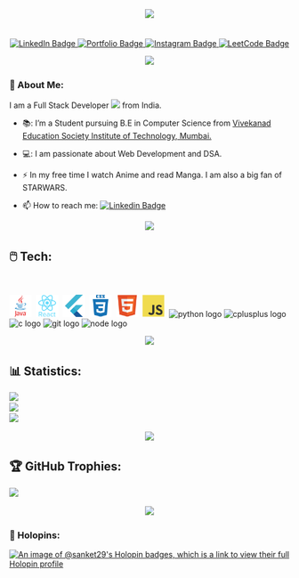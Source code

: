 <div id="header" align="center">
  <img src="https://media.giphy.com/media/Nx0rz3jtxtEre/giphy.gif" width="550"/>
</div>
<br><br>

<div id="badges" align="center">
  <a href="https://www.linkedin.com/in/sanketjaiswal29/">
    <img src="https://img.shields.io/badge/LinkedIn-blue?style=for-the-badge&logo=linkedin&logoColor=white" alt="LinkedIn Badge"/>
  </a>
  <a href="https://sanketjaiswal.netlify.app/">
    <img src="https://img.shields.io/badge/Portfolio-White?style=for-the-badge&logo=react&logoColor=white" alt="Portfolio Badge"/>
  </a> 
  <a href="https://www.instagram.com/sanketjaiswal29/">
    <img src="https://img.shields.io/badge/Instagram-red?style=for-the-badge&logo=instagram&logoColor=white" alt="Instagram Badge"/>
  </a>
  <a href="https://leetcode.com/Sanket2912/">
    <img src="https://img.shields.io/badge/LeetCode-grey?style=for-the-badge&logo=leetcode&logoColor=yellow" alt="LeetCode Badge"/>
  </a>
</div>


<p  align="center">
<img src="https://user-images.githubusercontent.com/73097560/115834477-dbab4500-a447-11eb-908a-139a6edaec5c.gif">             
<br>

  
### 🤵‍ About Me:
I am a Full Stack Developer <img src="https://media.giphy.com/media/WUlplcMpOCEmTGBtBW/giphy.gif" width="40"> from India.
- 📚: I’m a Student pursuing B.E in Computer Science from <a href="https://ves.ac.in/">Vivekanad Education Society Institute of Technology, Mumbai.</a>

- 💻: I am passionate about Web Development and DSA.

- :zap: In my free time I watch Anime and read Manga. I am also a big fan of STARWARS.

- :mailbox: How to reach me: [![Linkedin Badge](https://img.shields.io/badge/linkedin-blue?style=flat&logo=Linkedin&logoColor=white)](https://www.linkedin.com/in/sanketjaiswal29/)
  


<p  align="center">
<img src="https://user-images.githubusercontent.com/73097560/115834477-dbab4500-a447-11eb-908a-139a6edaec5c.gif">             
<br>


## 🖱️ Tech:
<br>
<div>
  
  <img src="https://github.com/devicons/devicon/blob/master/icons/java/java-original-wordmark.svg" title="Java" alt="Java" width="40" height="40"/>&nbsp;
  <img src="https://github.com/devicons/devicon/blob/master/icons/react/react-original-wordmark.svg" title="React" alt="React" width="40" height="40"/>&nbsp;
  <img src="https://github.com/devicons/devicon/blob/master/icons/flutter/flutter-original.svg" title="Flutter" alt="Flutter" width="40" height="40"/>&nbsp;
  <img src="https://github.com/devicons/devicon/blob/master/icons/css3/css3-plain-wordmark.svg"  title="CSS3" alt="CSS" width="40" height="40"/>&nbsp;
  <img src="https://github.com/devicons/devicon/blob/master/icons/html5/html5-original.svg" title="HTML5" alt="HTML" width="40" height="40"/>&nbsp;
  <img src="https://github.com/devicons/devicon/blob/master/icons/javascript/javascript-original.svg" title="JavaScript" alt="JavaScript" width="40" height="40"/>&nbsp;
  <img src="https://cdn.jsdelivr.net/gh/devicons/devicon/icons/python/python-original.svg" height="40" width="52" alt="python logo"  />
  <img src="https://cdn.jsdelivr.net/gh/devicons/devicon/icons/cplusplus/cplusplus-plain.svg" height="40" width="52" alt="cplusplus logo"  />
  <img src="https://cdn.jsdelivr.net/gh/devicons/devicon/icons/c/c-plain.svg" height="40" width="52" alt="c logo"  />
  <img src="https://cdn.jsdelivr.net/gh/devicons/devicon/icons/git/git-plain.svg" height="40" width="52" alt="git logo"  />
  <img src="https://cdn.jsdelivr.net/gh/devicons/devicon/icons/nodejs/nodejs-plain.svg" height="40" width="52" alt="node logo"  />
</div>


<p  align="center">
<img src="https://user-images.githubusercontent.com/73097560/115834477-dbab4500-a447-11eb-908a-139a6edaec5c.gif">             
<br>

 

## 📊 Statistics:
![](https://github-readme-stats.vercel.app/api?username=SanketJ29&theme=blue-green&hide_border=false&include_all_commits=false&count_private=false)<br/>
![](https://github-readme-streak-stats.herokuapp.com/?user=SanketJ29&theme=blue-green&hide_border=false)<br/>
![](https://github-readme-stats.vercel.app/api/top-langs/?username=SanketJ29&theme=blue-green&hide_border=false&include_all_commits=false&count_private=false&layout=compact)

  
<p  align="center">
<img src="https://user-images.githubusercontent.com/73097560/115834477-dbab4500-a447-11eb-908a-139a6edaec5c.gif">             
<br>
  
 
## 🏆 GitHub Trophies:
![](https://github-profile-trophy.vercel.app/?username=SanketJ29&theme=radical&no-frame=true&no-bg=false&margin-w=4)
<br>
  
<p  align="center">
<img src="https://user-images.githubusercontent.com/73097560/115834477-dbab4500-a447-11eb-908a-139a6edaec5c.gif">             
<br>
  
### 🔖 Holopins:
  
[![An image of @sanket29's Holopin badges, which is a link to view their full Holopin profile](https://holopin.me/sanket29)](https://holopin.io/@sanket29)

<br>  
